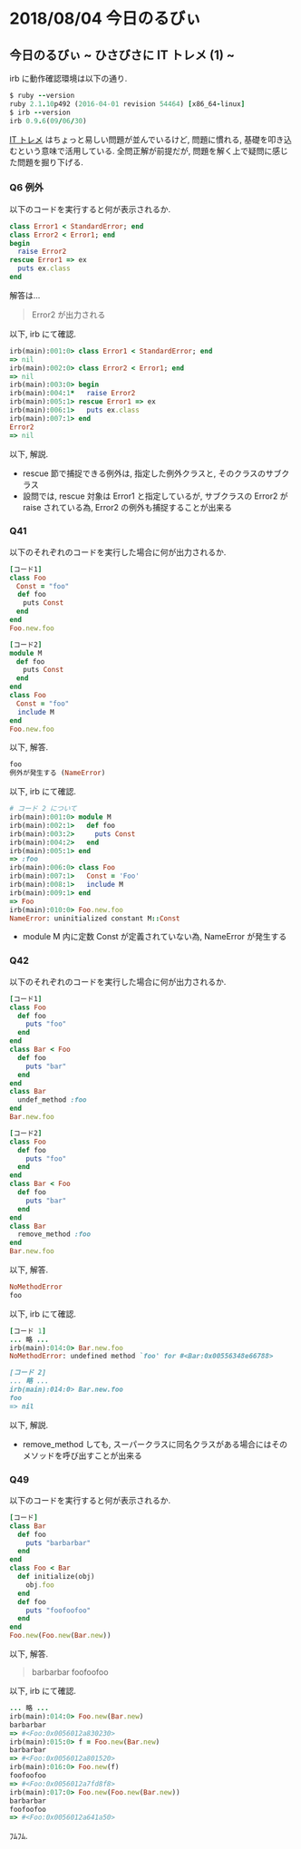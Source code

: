 # 2018/08/04 今日のるびぃ

## 今日のるびぃ ~ ひさびさに IT トレメ (1) ~

irb に動作確認環境は以下の通り.

```ruby
$ ruby --version
ruby 2.1.10p492 (2016-04-01 revision 54464) [x86_64-linux]
$ irb --version
irb 0.9.6(09/06/30)
```

[IT トレメ](http://jibun.atmarkit.co.jp/scenter/ittrain/121_exam_1_q.html) はちょっと易しい問題が並んでいるけど, 問題に慣れる, 基礎を叩き込むという意味で活用している. 全問正解が前提だが, 問題を解く上で疑問に感じた問題を掘り下げる.

### Q6 例外

以下のコードを実行すると何が表示されるか.

```ruby
class Error1 < StandardError; end
class Error2 < Error1; end
begin
  raise Error2
rescue Error1 => ex
  puts ex.class
end
```

解答は...

> Error2 が出力される

以下, irb にて確認.

```ruby
irb(main):001:0> class Error1 < StandardError; end
=> nil
irb(main):002:0> class Error2 < Error1; end
=> nil
irb(main):003:0> begin
irb(main):004:1*   raise Error2
irb(main):005:1> rescue Error1 => ex
irb(main):006:1>   puts ex.class
irb(main):007:1> end
Error2
=> nil
```

以下, 解説.

* rescue 節で捕捉できる例外は, 指定した例外クラスと, そのクラスのサブクラス
* 設問では, rescue 対象は Error1 と指定しているが, サブクラスの Error2 が raise されている為, Error2 の例外も捕捉することが出来る

### Q41

以下のそれぞれのコードを実行した場合に何が出力されるか.

```ruby
[コード1] 
class Foo 
　Const = "foo" 
  def foo 
　　puts Const 
　end 
end 
Foo.new.foo 

[コード2] 
module M 
　def foo 
　　puts Const 
　end 
end 
class Foo 
　Const = "foo" 
  include M 
end 
Foo.new.foo
```

以下, 解答.

```ruby
foo
例外が発生する (NameError) 
```

以下, irb にて確認.

```ruby
# コード 2 について
irb(main):001:0> module M
irb(main):002:1>   def foo
irb(main):003:2>     puts Const
irb(main):004:2>   end
irb(main):005:1> end
=> :foo
irb(main):006:0> class Foo
irb(main):007:1>   Const = 'Foo'
irb(main):008:1>   include M
irb(main):009:1> end
=> Foo
irb(main):010:0> Foo.new.foo
NameError: uninitialized constant M::Const
```

* module M 内に定数 Const が定義されていない為, NameError が発生する

### Q42

以下のそれぞれのコードを実行した場合に何が出力されるか.

```ruby
[コード1] 
class Foo 
  def foo 
    puts "foo" 
  end 
end 
class Bar < Foo 
  def foo 
    puts "bar" 
  end 
end 
class Bar 
  undef_method :foo 
end 
Bar.new.foo 

[コード2] 
class Foo 
  def foo 
    puts "foo" 
  end 
end 
class Bar < Foo 
  def foo 
    puts "bar" 
  end 
end 
class Bar 
  remove_method :foo 
end 
Bar.new.foo
```

以下, 解答.

```ruby
NoMethodError
foo
```

以下, irb にて確認.

```ruby
[コード 1]
... 略 ...
irb(main):014:0> Bar.new.foo 
NoMethodError: undefined method `foo' for #<Bar:0x00556348e66788>

[コード 2]
... 略 ...
irb(main):014:0> Bar.new.foo
foo
=> nil
```

以下, 解説.

* remove_method しても, スーパークラスに同名クラスがある場合にはそのメソッドを呼び出すことが出来る

### Q49

以下のコードを実行すると何が表示されるか.

```ruby
[コード] 
class Bar 
  def foo 
    puts "barbarbar" 
  end 
end 
class Foo < Bar 
  def initialize(obj) 
    obj.foo 
  end 
  def foo 
    puts "foofoofoo" 
  end 
end 
Foo.new(Foo.new(Bar.new)) 
```

以下, 解答.

> barbarbar
> foofoofoo

以下, irb にて確認.

```ruby
... 略 ...
irb(main):014:0> Foo.new(Bar.new)
barbarbar
=> #<Foo:0x0056012a830230>
irb(main):015:0> f = Foo.new(Bar.new)
barbarbar
=> #<Foo:0x0056012a801520>
irb(main):016:0> Foo.new(f)
foofoofoo
=> #<Foo:0x0056012a7fd8f8>
irb(main):017:0> Foo.new(Foo.new(Bar.new))
barbarbar
foofoofoo
=> #<Foo:0x0056012a641a50>
```

ﾌﾑﾌﾑ.
